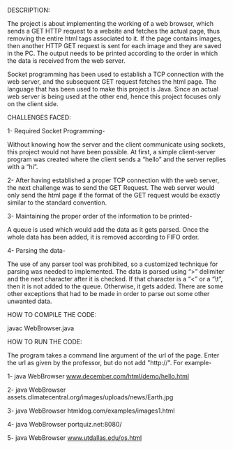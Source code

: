 DESCRIPTION:

The project is about implementing the working of a web browser, which sends a GET HTTP request to a website and fetches the actual page, thus removing the entire html tags associated to it. If the page contains images, then another HTTP GET request is sent for each image and they are saved in the PC. The output needs to be printed according to the order in which the data is received from the web server.

Socket programming has been used to establish a TCP connection with the web server, and the subsequent GET request fetches the html page. The language that has been used to make this project is Java. Since an actual web server is being used at the other end, hence this project focuses only on the client side. 

CHALLENGES FACED:

1- Required Socket Programming-

Without knowing how the server and the client communicate using sockets, this project would not have been possible. At first, a simple client-server program was created where the client sends a “hello” and the server replies with a “hi”.

2- After having established a proper TCP connection with the web server, the next challenge was to send the GET Request. The web server would only send the html page if the format of the GET request would be exactly similar to the standard convention.

3- Maintaining the proper order of the information to be printed-

A queue is used which would add the data as it gets parsed. Once the whole data has been added, it is removed according to FIFO order.

4- Parsing the data-

The use of any parser tool was prohibited, so a customized technique for parsing was needed to implemented. The data is parsed using “>” delimiter and the next character after it is checked. If that character is a “<” or a “\t”, then it is not added to the queue. Otherwise, it gets added. There are some other exceptions that had to be made in order to parse out some other unwanted data.


HOW TO COMPILE THE CODE:

javac WebBrowser.java


HOW TO RUN THE CODE:

The program takes a command line argument of the url of the page. Enter the url as given by the professor, but do not add "http://". For example-

1- java WebBrowser www.december.com/html/demo/hello.html

2- java WebBrowser assets.climatecentral.org/images/uploads/news/Earth.jpg
 		
3- java WebBrowser htmldog.com/examples/images1.html

4- java WebBrowser portquiz.net:8080/

5- java WebBrowser www.utdallas.edu/os.html
